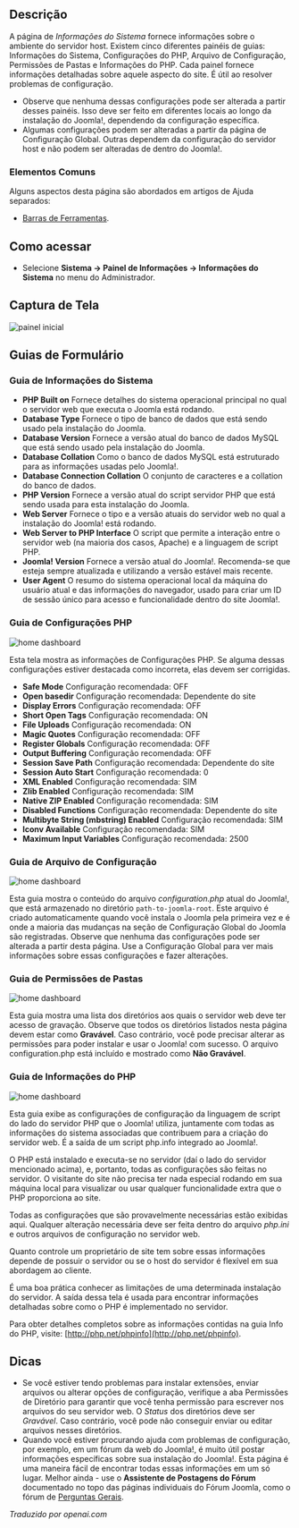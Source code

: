 <!-- Filename: Help4.x:Site_System_Information  / Display title: Informações do Sistema -->

## Descrição

A página de *Informações do Sistema* fornece informações sobre o ambiente do servidor host. Existem cinco diferentes painéis de guias: Informações do Sistema, Configurações do PHP, Arquivo de Configuração, Permissões de Pastas e Informações do PHP. Cada painel fornece informações detalhadas sobre aquele aspecto do site. É útil ao resolver problemas de configuração.

- Observe que nenhuma dessas configurações pode ser alterada a partir desses painéis.
  Isso deve ser feito em diferentes locais ao longo da instalação do Joomla!,
  dependendo da configuração específica.
- Algumas configurações podem ser alteradas a partir da página de Configuração Global. Outras
  dependem da configuração do servidor host e não podem ser alteradas de dentro
  do Joomla!.

### Elementos Comuns

Alguns aspectos desta página são abordados em artigos de Ajuda separados:

* [Barras de Ferramentas](jdocmanual?article=help/common-elements/toolbars).

## Como acessar

- Selecione **Sistema → Painel de Informações → Informações do Sistema**
  no menu do Administrador.

## Captura de Tela

![painel inicial](../../../ptbr/images/site/system-information-tab.png)

## Guias de Formulário

### Guia de Informações do Sistema

- **PHP Built on** Fornece detalhes do sistema operacional principal
  no qual o servidor web que executa o Joomla está rodando.
- **Database Type** Fornece o tipo de banco de dados que está sendo usado
  pela instalação do Joomla.
- **Database Version** Fornece a versão atual do banco de dados MySQL
  que está sendo usado pela instalação do Joomla.
- **Database Collation** Como o banco de dados MySQL está estruturado para
  as informações usadas pelo Joomla!.
- **Database Connection Collation** O conjunto de caracteres e a collation do
  banco de dados.
- **PHP Version** Fornece a versão atual do script servidor PHP
  que está sendo usada para esta instalação do Joomla.
- **Web Server** Fornece o tipo e a versão atuais do servidor web
  no qual a instalação do Joomla! está rodando.
- **Web Server to PHP Interface** O script que permite a interação
  entre o servidor web (na maioria dos casos, Apache) e a linguagem de script
  PHP.
- **Joomla! Version** Fornece a versão atual do Joomla!. Recomenda-se
  que esteja sempre atualizada e utilizando a versão estável mais recente.
- **User Agent** O resumo do sistema operacional local da máquina do usuário
  atual e das informações do navegador, usado para criar um ID de sessão único
  para acesso e funcionalidade dentro do site Joomla!.

### Guia de Configurações PHP

![home dashboard](../../../ptbr/images/site/php-settings-tab.png)

Esta tela mostra as informações de Configurações PHP. Se alguma dessas
configurações estiver destacada como incorreta, elas devem ser corrigidas.

- **Safe Mode** Configuração recomendada: OFF
- **Open basedir** Configuração recomendada: Dependente do site
- **Display Errors** Configuração recomendada: OFF
- **Short Open Tags** Configuração recomendada: ON
- **File Uploads** Configuração recomendada: ON
- **Magic Quotes** Configuração recomendada: OFF
- **Register Globals** Configuração recomendada: OFF
- **Output Buffering** Configuração recomendada: OFF
- **Session Save Path** Configuração recomendada: Dependente do site
- **Session Auto Start** Configuração recomendada: 0
- **XML Enabled** Configuração recomendada: SIM
- **Zlib Enabled** Configuração recomendada: SIM
- **Native ZIP Enabled** Configuração recomendada: SIM
- **Disabled Functions** Configuração recomendada: Dependente do site
- **Multibyte String (mbstring) Enabled** Configuração recomendada: SIM
- **Iconv Available** Configuração recomendada: SIM
- **Maximum Input Variables** Configuração recomendada: 2500

### Guia de Arquivo de Configuração

![home dashboard](../../../ptbr/images/site/configuration-file-tab.png)

Esta guia mostra o conteúdo do arquivo *configuration.php* atual do Joomla!,
que está armazenado no diretório `path-to-joomla-root`. Este arquivo é criado automaticamente
quando você instala o Joomla pela primeira vez e é onde a maioria das mudanças
na seção de Configuração Global do Joomla são registradas. Observe
que nenhuma das configurações pode ser alterada a partir desta página. Use a Configuração Global
para ver mais informações sobre essas configurações e fazer alterações.

### Guia de Permissões de Pastas

![home dashboard](../../../ptbr/images/site/folder-permissions-tab.png)

Esta guia mostra uma lista dos diretórios aos quais o servidor web deve
ter acesso de gravação. Observe que todos os diretórios listados nesta
página devem estar como **Gravável**. Caso contrário, você pode precisar alterar
as permissões para poder instalar e usar o Joomla! com sucesso. O
arquivo configuration.php está incluído e mostrado como **Não Gravável**.

### Guia de Informações do PHP

![home dashboard](../../../ptbr/images/site/php-information-tab.png)

Esta guia exibe as configurações de configuração da linguagem de script
do lado do servidor PHP que o Joomla! utiliza, juntamente com todas as
informações do sistema associadas que contribuem para a criação do servidor web.
É a saída de um script php.info integrado ao Joomla!.

O PHP está instalado e executa-se no servidor (daí o lado do servidor mencionado acima),
e, portanto, todas as configurações são feitas no servidor. O visitante do
site não precisa ter nada especial rodando em sua máquina
local para visualizar ou usar qualquer funcionalidade extra que o PHP proporciona ao site.

Todas as configurações que são provavelmente necessárias estão exibidas aqui.
Qualquer alteração necessária deve ser feita dentro do arquivo *php.ini* e
outros arquivos de configuração no servidor web.

Quanto controle um proprietário de site tem sobre essas informações depende
de possuir o servidor ou se o host do servidor é flexível em sua
abordagem ao cliente.

É uma boa prática conhecer as limitações de uma determinada instalação
do servidor. A saída dessa tela é usada para encontrar informações detalhadas
sobre como o PHP é implementado no servidor.

Para obter detalhes completos sobre as informações contidas na guia Info do PHP,
visite: [http://php.net/phpinfo](http://php.net/phpinfo).

## Dicas

- Se você estiver tendo problemas para instalar extensões, enviar arquivos ou alterar opções de configuração, verifique a aba Permissões de Diretório para garantir que você tenha permissão para escrever nos arquivos do seu servidor web. O *Status* dos diretórios deve ser *Gravável*. Caso contrário, você pode não conseguir enviar ou editar arquivos nesses diretórios.
- Quando você estiver procurando ajuda com problemas de configuração, por exemplo, em um fórum da web do Joomla!, é muito útil postar informações específicas sobre sua instalação do Joomla!. Esta página é uma maneira fácil de encontrar todas essas informações em um só lugar. Melhor ainda - use o **Assistente de Postagens do Fórum** documentado no topo das páginas individuais do Fórum Joomla, como o fórum de [Perguntas Gerais](https://forum.joomla.org/viewforum.php?f=834).

*Traduzido por openai.com*

